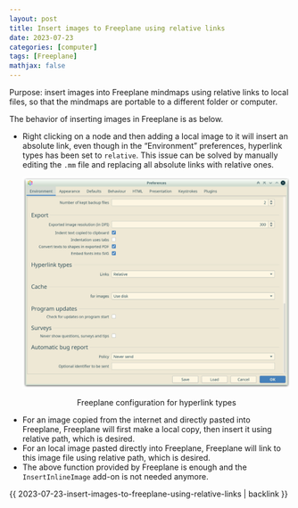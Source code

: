 ```yaml
---
layout: post
title: Insert images to Freeplane using relative links
date: 2023-07-23
categories: [computer]
tags: [Freeplane]
mathjax: false
---
```


Purpose: insert images into Freeplane mindmaps using relative links to local files, so that the mindmaps are portable to a different folder or computer.

The behavior of inserting images in Freeplane is as below.

-   Right clicking on a node and then adding a local image to it will insert an absolute link, even though in the &ldquo;Environment&rdquo; preferences, hyperlink types has been set to `relative`. This issue can be solved by manually editing the `.mm` file and replacing all absolute links with relative ones.
    <p align="center"><img src="/figures/2023-07-23_17-06-56-relative-hyperlink-type@freeplane.png" alt="Freeplane configuration for hyperlink types" /></p>
    <p align="center">Freeplane configuration for hyperlink types</p>
-   For an image copied from the internet and directly pasted into Freeplane, Freeplane will first make a local copy, then insert it using relative path, which is desired.
-   For an local image pasted directly into Freeplane, Freeplane will link to this image file using relative path, which is desired.
-   The above function provided by Freeplane is enough and the `InsertInlineImage` add-on is not needed anymore.

{{ 2023-07-23-insert-images-to-freeplane-using-relative-links | backlink }}
